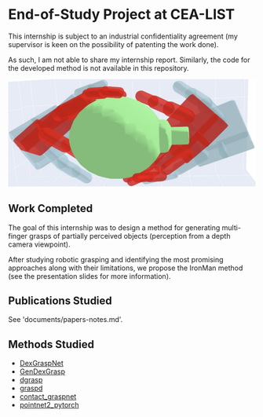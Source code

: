 # End-of-Study Project at CEA-LIST

This internship is subject to an industrial confidentiality agreement (my supervisor is keen on the possibility of patenting the work done).

As such, I am not able to share my internship report. Similarly, the code for the developed method is not available in this repository.

![](documents/illustration.jpeg)

## Work Completed

The goal of this internship was to design a method for generating multi-finger grasps of partially perceived objects (perception from a depth camera viewpoint).

After studying robotic grasping and identifying the most promising approaches along with their limitations, we propose the IronMan method 
(see the presentation slides for more information).

## Publications Studied

See 'documents/papers-notes.md'.

## Methods Studied

- [DexGraspNet](https://github.com/PKU-EPIC/DexGraspNet)
- [GenDexGrasp](https://github.com/tengyu-liu/GenDexGrasp)
- [dgrasp](https://github.com/christsa/dgrasp)
- [graspd](https://github.com/dylanturpin/graspd)
- [contact_graspnet](https://github.com/NVlabs/contact_graspnet)
- [pointnet2_pytorch](https://github.com/yanx27/Pointnet_Pointnet2_pytorch)
